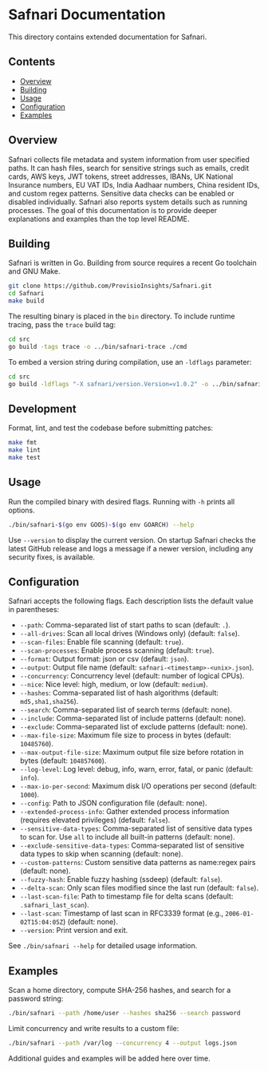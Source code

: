 # Safnari Documentation

This directory contains extended documentation for Safnari.

## Contents

- [Overview](#overview)
- [Building](#building)
- [Usage](#usage)
- [Configuration](#configuration)
- [Examples](#examples)

## Overview

Safnari collects file metadata and system information from user specified paths. It can hash files,
search for sensitive strings such as emails, credit cards, AWS keys, JWT tokens, street addresses,
IBANs, UK National Insurance numbers, EU VAT IDs, India Aadhaar numbers,
China resident IDs, and custom regex patterns. Sensitive data checks can be
enabled or disabled individually. Safnari also reports system details such as
running processes. The goal of this documentation is to provide deeper
explanations and examples than the top level README.

## Building

Safnari is written in Go. Building from source requires a recent Go toolchain and GNU Make.

```sh
git clone https://github.com/ProvisioInsights/Safnari.git
cd Safnari
make build
```

The resulting binary is placed in the `bin` directory. To include runtime tracing, pass the `trace`
build tag:

```sh
cd src
go build -tags trace -o ../bin/safnari-trace ./cmd
```

To embed a version string during compilation, use an `-ldflags` parameter:

```sh
cd src
go build -ldflags "-X safnari/version.Version=v1.0.2" -o ../bin/safnari ./cmd
```

## Development

Format, lint, and test the codebase before submitting patches:

```sh
make fmt
make lint
make test
```

## Usage

Run the compiled binary with desired flags. Running with `-h` prints all options.

```sh
./bin/safnari-$(go env GOOS)-$(go env GOARCH) --help
```

Use `--version` to display the current version. On startup Safnari checks the latest
GitHub release and logs a message if a newer version, including any security fixes,
is available.

## Configuration

Safnari accepts the following flags. Each description lists the default value in parentheses:

- `--path`: Comma-separated list of start paths to scan (default: `.`).
- `--all-drives`: Scan all local drives (Windows only) (default: `false`).
- `--scan-files`: Enable file scanning (default: `true`).
- `--scan-processes`: Enable process scanning (default: `true`).
- `--format`: Output format: json or csv (default: `json`).
- `--output`: Output file name (default: `safnari-<timestamp>-<unix>.json`).
- `--concurrency`: Concurrency level (default: number of logical CPUs).
- `--nice`: Nice level: high, medium, or low (default: `medium`).
- `--hashes`: Comma-separated list of hash algorithms (default: `md5,sha1,sha256`).
- `--search`: Comma-separated list of search terms (default: none).
- `--include`: Comma-separated list of include patterns (default: none).
- `--exclude`: Comma-separated list of exclude patterns (default: none).
- `--max-file-size`: Maximum file size to process in bytes (default: `10485760`).
- `--max-output-file-size`: Maximum output file size before rotation in bytes
  (default: `104857600`).
- `--log-level`: Log level: debug, info, warn, error, fatal, or panic (default: `info`).
- `--max-io-per-second`: Maximum disk I/O operations per second (default: `1000`).
- `--config`: Path to JSON configuration file (default: none).
- `--extended-process-info`: Gather extended process information (requires
  elevated privileges) (default: `false`).
- `--sensitive-data-types`: Comma-separated list of sensitive data types to scan
  for. Use `all` to include all built-in patterns (default: none).
- `--exclude-sensitive-data-types`: Comma-separated list of sensitive data types
  to skip when scanning (default: none).
- `--custom-patterns`: Custom sensitive data patterns as name:regex pairs
  (default: none).
- `--fuzzy-hash`: Enable fuzzy hashing (ssdeep) (default: `false`).
- `--delta-scan`: Only scan files modified since the last run (default: `false`).
- `--last-scan-file`: Path to timestamp file for delta scans (default: `.safnari_last_scan`).
- `--last-scan`: Timestamp of last scan in RFC3339 format (e.g.,
  `2006-01-02T15:04:05Z`) (default: none).
- `--version`: Print version and exit.

See `./bin/safnari --help` for detailed usage information.

## Examples

Scan a home directory, compute SHA-256 hashes, and search for a password string:

```sh
./bin/safnari --path /home/user --hashes sha256 --search password
```

Limit concurrency and write results to a custom file:

```sh
./bin/safnari --path /var/log --concurrency 4 --output logs.json
```

Additional guides and examples will be added here over time.
